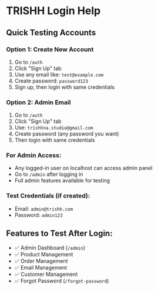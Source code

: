 # TRISHH Login Help

## Quick Testing Accounts

### Option 1: Create New Account
1. Go to `/auth` 
2. Click "Sign Up" tab
3. Use any email like: `test@example.com`
4. Create password: `password123`
5. Sign up, then login with same credentials

### Option 2: Admin Email
1. Go to `/auth`
2. Click "Sign Up" tab  
3. Use: `trishhna.studio@gmail.com`
4. Create password (any password you want)
5. Then login with same credentials

### For Admin Access:
- Any logged-in user on localhost can access admin panel
- Go to `/admin` after logging in
- Full admin features available for testing

### Test Credentials (if created):
- Email: `admin@trishh.com`
- Password: `admin123`

## Features to Test After Login:
- ✅ Admin Dashboard (`/admin`)
- ✅ Product Management
- ✅ Order Management  
- ✅ Email Management
- ✅ Customer Management
- ✅ Forgot Password (`/forgot-password`)
